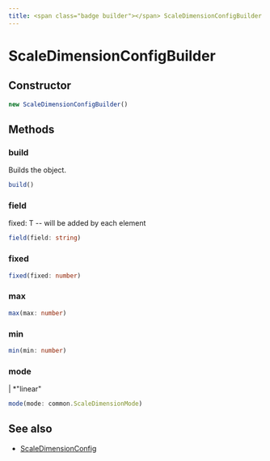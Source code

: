 ```yaml
---
title: <span class="badge builder"></span> ScaleDimensionConfigBuilder
---
```

# <span class="badge builder"></span> ScaleDimensionConfigBuilder

## Constructor

```typescript
new ScaleDimensionConfigBuilder()
```
## Methods

### <span class="badge object-method"></span> build

Builds the object.

```typescript
build()
```

### <span class="badge object-method"></span> field

fixed: T -- will be added by each element

```typescript
field(field: string)
```

### <span class="badge object-method"></span> fixed

```typescript
fixed(fixed: number)
```

### <span class="badge object-method"></span> max

```typescript
max(max: number)
```

### <span class="badge object-method"></span> min

```typescript
min(min: number)
```

### <span class="badge object-method"></span> mode

| *"linear"

```typescript
mode(mode: common.ScaleDimensionMode)
```

## See also

 * <span class="badge object-type-interface"></span> [ScaleDimensionConfig](./object-ScaleDimensionConfig.md)
